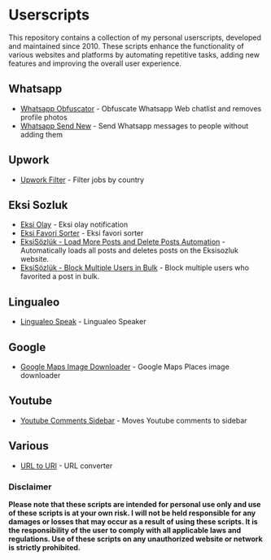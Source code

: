 # Userscripts

This repository contains a collection of my personal userscripts, developed and maintained since 2010. These scripts enhance the functionality of various websites and platforms by automating repetitive tasks, adding new features and improving the overall user experience.

## Whatsapp
-   [Whatsapp Obfuscator](https://github.com/baturkacamak/UserScripts/tree/master/whatsapp-obfuscator#readme) - Obfuscate Whatsapp Web chatlist and removes profile photos
-   [Whatsapp Send New](https://github.com/baturkacamak/UserScripts/tree/master/whatsapp-send-new#readme) - Send Whatsapp messages to people without adding them

## Upwork
-   [Upwork Filter](https://github.com/baturkacamak/UserScripts/tree/master/upwork-filter#readme) - Filter jobs by country

## Eksi Sozluk
- [Eksi Olay](https://github.com/baturkacamak/UserScripts/tree/master/eksi-olay#readme) - Eksi olay notification
- [Eksi Favori Sorter](https://github.com/baturkacamak/UserScripts/tree/master/eksi-favori#readme) - Eksi favori sorter
- [EksiSözlük - Load More Posts and Delete Posts Automation](https://github.com/baturkacamak/UserScripts/tree/master/eksi-post-automation#readme) - Automatically loads all posts and deletes posts on the Eksisozluk website.
- [EksiSözlük - Block Multiple Users in Bulk](https://github.com/baturkacamak/UserScripts/tree/master/eksi-block-post-favorited-users#readme) - Block multiple users who favorited a post in bulk. 

## Lingualeo
-   [Lingualeo Speak](https://github.com/baturkacamak/UserScripts/tree/master/lingualeo-speak#readme) - Lingualeo Speaker

## Google
-   [Google Maps Image Downloader](https://github.com/baturkacamak/UserScripts/tree/master/googlemaps-image-downlaoder#readme) - Google Maps Places image downloader

## Youtube
-   [Youtube Comments Sidebar](https://github.com/baturkacamak/UserScripts/tree/master/youtube-comments-sidebar#readme
) - Moves Youtube comments to sidebar

## Various
-   [URL to URI](https://github.com/baturkacamak/UserScripts/tree/master/url-to-url#readme) - URL converter

### Disclaimer
**Please note that these scripts are intended for personal use only and use of these scripts is at your own risk. I will not be held responsible for any damages or losses that may occur as a result of using these scripts. It is the responsibility of the user to comply with all applicable laws and regulations. Use of these scripts on any unauthorized website or network is strictly prohibited.**
